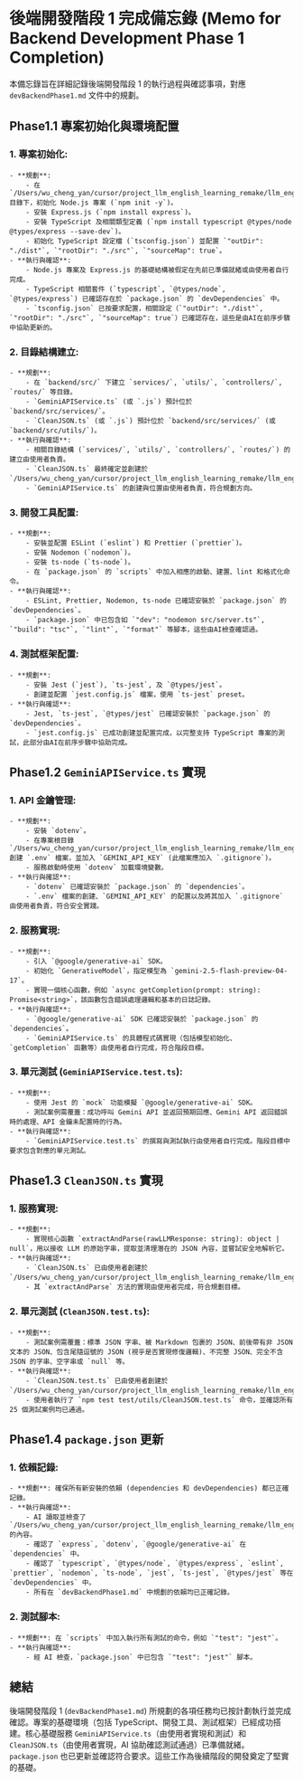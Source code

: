# 後端開發階段 1 完成備忘錄 (Memo for Backend Development Phase 1 Completion)

本備忘錄旨在詳細記錄後端開發階段 1 的執行過程與確認事項，對應 `devBackendPhase1.md` 文件中的規劃。

## Phase1.1 專案初始化與環境配置

### 1. 專案初始化:
    - **規劃**:
        - 在 `/Users/wu_cheng_yan/cursor/project_llm_english_learning_remake/llm_english_learning_read&write/backend/` 目錄下，初始化 Node.js 專案 (`npm init -y`)。
        - 安裝 Express.js (`npm install express`)。
        - 安裝 TypeScript 及相關類型定義 (`npm install typescript @types/node @types/express --save-dev`)。
        - 初始化 TypeScript 設定檔 (`tsconfig.json`) 並配置 `"outDir": "./dist"`, `"rootDir": "./src"`, `"sourceMap": true`。
    - **執行與確認**:
        - Node.js 專案及 Express.js 的基礎結構被假定在先前已準備就緒或由使用者自行完成。
        - TypeScript 相關套件 (`typescript`, `@types/node`, `@types/express`) 已確認存在於 `package.json` 的 `devDependencies` 中。
        - `tsconfig.json` 已按要求配置，相關設定（`"outDir": "./dist"`, `"rootDir": "./src"`, `"sourceMap": true`）已確認存在，這些是由AI在前序步驟中協助更新的。

### 2. 目錄結構建立:
    - **規劃**:
        - 在 `backend/src/` 下建立 `services/`, `utils/`, `controllers/`, `routes/` 等目錄。
        - `GeminiAPIService.ts` (或 `.js`) 預計位於 `backend/src/services/`。
        - `CleanJSON.ts` (或 `.js`) 預計位於 `backend/src/services/` (或 `backend/src/utils/`)。
    - **執行與確認**:
        - 相關目錄結構 (`services/`, `utils/`, `controllers/`, `routes/`) 的建立由使用者負責。
        - `CleanJSON.ts` 最終確定並創建於 `/Users/wu_cheng_yan/cursor/project_llm_english_learning_remake/llm_english_learning_read&write/backend/src/utils/CleanJSON.ts`。
        - `GeminiAPIService.ts` 的創建與位置由使用者負責，符合規劃方向。

### 3. 開發工具配置:
    - **規劃**:
        - 安裝並配置 ESLint (`eslint`) 和 Prettier (`prettier`)。
        - 安裝 Nodemon (`nodemon`)。
        - 安裝 ts-node (`ts-node`)。
        - 在 `package.json` 的 `scripts` 中加入相應的啟動、建置、lint 和格式化命令。
    - **執行與確認**:
        - ESLint, Prettier, Nodemon, ts-node 已確認安裝於 `package.json` 的 `devDependencies`。
        - `package.json` 中已包含如 `"dev": "nodemon src/server.ts"`, `"build": "tsc"`, `"lint"`, `"format"` 等腳本，這些由AI檢查確認過。

### 4. 測試框架配置:
    - **規劃**:
        - 安裝 Jest (`jest`), `ts-jest`, 及 `@types/jest`。
        - 創建並配置 `jest.config.js` 檔案，使用 `ts-jest` preset。
    - **執行與確認**:
        - Jest, `ts-jest`, `@types/jest` 已確認安裝於 `package.json` 的 `devDependencies`。
        - `jest.config.js` 已成功創建並配置完成，以完整支持 TypeScript 專案的測試，此部分由AI在前序步驟中協助完成。

## Phase1.2 `GeminiAPIService.ts` 實現

### 1. API 金鑰管理:
    - **規劃**:
        - 安裝 `dotenv`。
        - 在專案根目錄 `/Users/wu_cheng_yan/cursor/project_llm_english_learning_remake/llm_english_learning_read&write/backend/` 創建 `.env` 檔案，並加入 `GEMINI_API_KEY` (此檔案應加入 `.gitignore`)。
        - 服務啟動時使用 `dotenv` 加載環境變數。
    - **執行與確認**:
        - `dotenv` 已確認安裝於 `package.json` 的 `dependencies`。
        - `.env` 檔案的創建、`GEMINI_API_KEY` 的配置以及將其加入 `.gitignore` 由使用者負責，符合安全實踐。

### 2. 服務實現:
    - **規劃**:
        - 引入 `@google/generative-ai` SDK。
        - 初始化 `GenerativeModel`，指定模型為 `gemini-2.5-flash-preview-04-17`。
        - 實現一個核心函數，例如 `async getCompletion(prompt: string): Promise<string>`，該函數包含錯誤處理邏輯和基本的日誌記錄。
    - **執行與確認**:
        - `@google/generative-ai` SDK 已確認安裝於 `package.json` 的 `dependencies`。
        - `GeminiAPIService.ts` 的具體程式碼實現（包括模型初始化、`getCompletion` 函數等）由使用者自行完成，符合階段目標。

### 3. 單元測試 (`GeminiAPIService.test.ts`):
    - **規劃**:
        - 使用 Jest 的 `mock` 功能模擬 `@google/generative-ai` SDK。
        - 測試案例需覆蓋：成功呼叫 Gemini API 並返回預期回應、Gemini API 返回錯誤時的處理、API 金鑰未配置時的行為。
    - **執行與確認**:
        - `GeminiAPIService.test.ts` 的撰寫與測試執行由使用者自行完成。階段目標中要求包含對應的單元測試。

## Phase1.3 `CleanJSON.ts` 實現

### 1. 服務實現:
    - **規劃**:
        - 實現核心函數 `extractAndParse(rawLLMResponse: string): object | null`，用以接收 LLM 的原始字串，提取並清理潛在的 JSON 內容，並嘗試安全地解析它。
    - **執行與確認**:
        - `CleanJSON.ts` 已由使用者創建於 `/Users/wu_cheng_yan/cursor/project_llm_english_learning_remake/llm_english_learning_read&write/backend/src/utils/CleanJSON.ts`。
        - 其 `extractAndParse` 方法的實現由使用者完成，符合規劃目標。

### 2. 單元測試 (`CleanJSON.test.ts`):
    - **規劃**:
        - 測試案例需覆蓋：標準 JSON 字串、被 Markdown 包裹的 JSON、前後帶有非 JSON 文本的 JSON、包含尾隨逗號的 JSON (視乎是否實現修復邏輯)、不完整 JSON、完全不含 JSON 的字串、空字串或 `null` 等。
    - **執行與確認**:
        - `CleanJSON.test.ts` 已由使用者創建於 `/Users/wu_cheng_yan/cursor/project_llm_english_learning_remake/llm_english_learning_read&write/backend/test/utils/CleanJSON.test.ts`。
        - 使用者執行了 `npm test test/utils/CleanJSON.test.ts` 命令，並確認所有 25 個測試案例均已通過。

## Phase1.4 `package.json` 更新

### 1. 依賴記錄:
    - **規劃**: 確保所有新安裝的依賴 (dependencies 和 devDependencies) 都已正確記錄。
    - **執行與確認**:
        - AI 讀取並檢查了 `/Users/wu_cheng_yan/cursor/project_llm_english_learning_remake/llm_english_learning_read&write/backend/package.json` 的內容。
        - 確認了 `express`, `dotenv`, `@google/generative-ai` 在 `dependencies` 中。
        - 確認了 `typescript`, `@types/node`, `@types/express`, `eslint`, `prettier`, `nodemon`, `ts-node`, `jest`, `ts-jest`, `@types/jest` 等在 `devDependencies` 中。
        - 所有在 `devBackendPhase1.md` 中規劃的依賴均已正確記錄。

### 2. 測試腳本:
    - **規劃**: 在 `scripts` 中加入執行所有測試的命令，例如 `"test": "jest"`。
    - **執行與確認**:
        - 經 AI 檢查，`package.json` 中已包含 `"test": "jest"` 腳本。

## 總結

後端開發階段 1 (`devBackendPhase1.md`) 所規劃的各項任務均已按計劃執行並完成確認。專案的基礎環境（包括 TypeScript、開發工具、測試框架）已經成功搭建。核心基礎服務 `GeminiAPIService.ts`（由使用者實現和測試）和 `CleanJSON.ts`（由使用者實現，AI 協助確認測試通過）已準備就緒。`package.json` 也已更新並確認符合要求。這些工作為後續階段的開發奠定了堅實的基礎。 